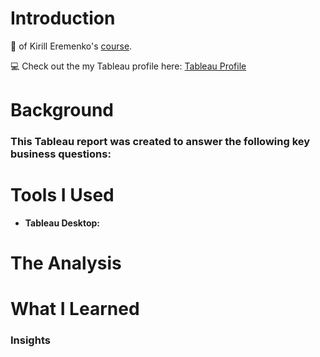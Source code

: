 # Introduction
:mega: of Kirill Eremenko's [course](https://www.udemy.com/course/tableau10).

:computer: Check out the my Tableau profile here: [Tableau Profile](https://public.tableau.com/app/profile/mei.liu4813/vizzes)
# Background
### This Tableau report was created to answer the following key business questions:
# Tools I Used
- **Tableau Desktop:**
# The Analysis
# What I Learned
### Insights
